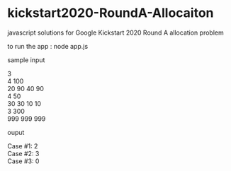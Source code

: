 # kickstart2020-RoundA-Allocaiton
javascript solutions for Google Kickstart 2020 Round A allocation problem

to run the app : node app.js

sample input

3 <br/>
4 100 <br/>
20 90 40 90 <br/>
4 50 <br/>
30 30 10 10 <br/>
3 300 <br/>
999 999 999 <br/>

ouput

Case #1: 2 <br/>
Case #2: 3 <br/>
Case #3: 0 <br/>
